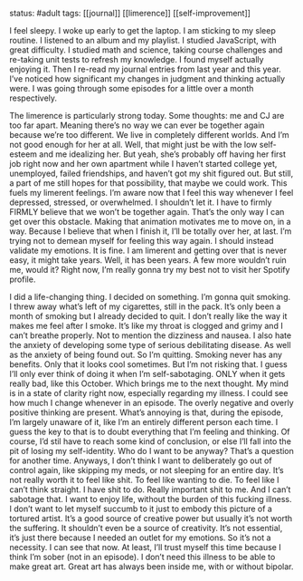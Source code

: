 status: #adult 
tags: [[journal]] [[limerence]] [[self-improvement]]

I feel sleepy. I woke up early to get the laptop. I am sticking to my sleep routine. I listened to an album and my playlist. I studied JavaScript, with great difficulty. I studied math and science, taking course challenges and re-taking unit tests to refresh my knowledge. I found myself actually enjoying it. Then I re-read my journal entries from last year and this year. I’ve noticed how significant my changes in judgment and thinking actually were. I was going through some episodes for a little over a month respectively. 

The limerence is particularly strong today. Some thoughts: me and CJ are too far apart. Meaning there’s no way we can ever be together again because we’re too different. We live in completely different worlds. And I’m not good enough for her at all. Well, that might just be with the low self-esteem and me idealizing her. But yeah, she’s probably off having her first job right now and her own apartment while I haven’t started college yet, unemployed, failed friendships, and haven’t got my shit figured out. But still, a part of me still hopes for that possibility, that maybe we could work. This fuels my limerent feelings. I’m aware now that I feel this way whenever I feel depressed, stressed, or overwhelmed. I shouldn’t let it. I have to firmly FIRMLY believe that we won’t be together again. That’s the only way I can get over this obstacle. Making that animation motivates me to move on, in a way. Because I believe that when I finish it, I’ll be totally over her, at last. I’m trying not to demean myself for feeling this way again. I should instead validate my emotions. It is fine. I am limerent and getting over that is never easy, it might take years. Well, it has been years. A few more wouldn’t ruin me, would it? Right now, I’m really gonna try my best not to visit her Spotify profile.

I did a life-changing thing. I decided on something. I’m gonna quit smoking. I threw away what’s left of my cigarettes, still in the pack. It’s only been a month of smoking but I already decided to quit. I don’t really like the way it makes me feel after I smoke. It’s like my throat is clogged and grimy and I can’t breathe properly. Not to mention the dizziness and nausea. I also hate the anxiety of developing some type of serious debilitating disease. As well as the anxiety of being found out. So I’m quitting. Smoking never has any benefits. Only that it looks cool sometimes. But I’m not risking that. I guess I’ll only ever think of doing it when I’m self-sabotaging. ONLY when it gets really bad, like this October. Which brings me to the next thought. My mind is in a state of clarity right now, especially regarding my illness. I could see how much I change whenever in an episode. The overly negative and overly positive thinking are present. What’s annoying is that, during the episode, I’m largely unaware of it, like I’m an entirely different person each time. I guess the key to that is to doubt everything that I’m feeling and thinking. Of course, I’d stil have to reach some kind of conclusion, or else I’ll fall into the pit of losing my self-identity. Who do I want to be anyway? That’s a question for another time. Anyways, I don’t think I want to deliberately go out of control again, like skipping my meds, or not sleeping for an entire day. It’s not really worth it to feel like shit. To feel like wanting to die. To feel like I can’t think straight. I have shit to do. Really important shit to me. And I can’t sabotage that. I want to enjoy life, without the burden of this fucking illness. I don’t want to let myself succumb to it just to embody this picture of a tortured artist. It’s a good source of creative power but usually it’s not worth the suffering. It shouldn’t even be a source of creativity. It’s not essential, it’s just there because I needed an outlet for my emotions. So it’s not a necessity. I can see that now. At least, I’ll trust myself this time because I think I’m sober (not in an episode). I don’t need this illness to be able to make great art. Great art has always been inside me, with or without bipolar.